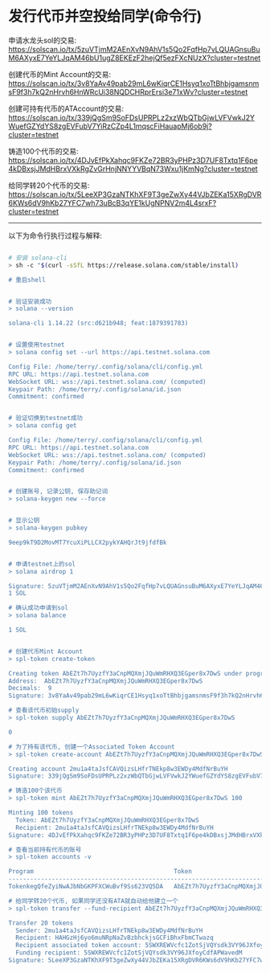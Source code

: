# 发行代币并空投给同学(命令行)

申请水龙头sol的交易:
<https://solscan.io/tx/5zuVTjmM2AEnXvN9AhV1s5Qo2FqfHp7vLQUAGnsuBuM6AXyxE7YeYLJqAM46bU1ugZ8EKEzF2hejQf5ezFXcNUzX?cluster=testnet>

创建代币的Mint Account的交易:
<https://solscan.io/tx/3v8YaAv49pab29mL6wKiqrCE1Hsyq1xoTtBhbjgamsnmsF9f3h7kQ2nHrvh6HnWRcUi38NQDCHRprErsi3e71xWv?cluster=testnet>

创建可持有代币的ATAccount的交易:
<https://solscan.io/tx/339jQgSm9SoFDsUPRPLz2xzWbQTbGjwLVFVwkJ2YWuefGZYdYS8zgEVFubV7YiRzCZp4L1mqscFiHauapMj6ob9j?cluster=testnet>

铸造100个代币的交易:
<https://solscan.io/tx/4DJvEfPkXahqc9FKZe72BR3yPHPz3D7UF8Txtq1F6pe4kDBxsjJMdHBrxVXkRgZvGrHnjNNYYVBqN73Wxu1jKmNg?cluster=testnet>

给同学转20个代币的交易:
<https://solscan.io/tx/5LeeXP3GzaNTKhXF9T3geZwXy44VJbZEKa15XRgDVR6KWs6dV9hKb27YFC7wh73uBcB3qYE1kUgNPNV2m4L4srxF?cluster=testnet>
    
---
以下为命令行执行过程与解释:    
```sh

# 安装 solana-cli
> sh -c "$(curl -sSfL https://release.solana.com/stable/install)

# 重启shell


# 验证安装成功
> solana --version

solana-cli 1.14.22 (src:d621b948; feat:1879391783)


# 设置使用testnet
> solana config set --url https://api.testnet.solana.com

Config File: /home/terry/.config/solana/cli/config.yml
RPC URL: https://api.testnet.solana.com 
WebSocket URL: wss://api.testnet.solana.com/ (computed)
Keypair Path: /home/terry/.config/solana/id.json 
Commitment: confirmed


# 验证切换到testnet成功
> solana config get

Config File: /home/terry/.config/solana/cli/config.yml
RPC URL: https://api.testnet.solana.com 
WebSocket URL: wss://api.testnet.solana.com/ (computed)
Keypair Path: /home/terry/.config/solana/id.json 
Commitment: confirmed


# 创建账号, 记录公钥, 保存助记词
> solana-keygen new --force


# 显示公钥
> solana-keygen pubkey

9eep9kT9D2MovMT7YcuXiPLLCX2pykYAHQrJt9jfdfBk


# 申请testnet上的sol
> solana airdrop 1

Signature: 5zuVTjmM2AEnXvN9AhV1s5Qo2FqfHp7vLQUAGnsuBuM6AXyxE7YeYLJqAM46bU1ugZ8EKEzF2hejQf5ezFXcNUzX
1 SOL

# 确认成功申请到sol
> solana balance

1 SOL


# 创建代币Mint Account
> spl-token create-token

Creating token AbEZt7h7UyzfY3aCnpMQXmjJQuWmRHXQ3EGper8x7DwS under program TokenkegQfeZyiNwAJbNbGKPFXCWuBvf9Ss623VQ5DA
Address:  AbEZt7h7UyzfY3aCnpMQXmjJQuWmRHXQ3EGper8x7DwS
Decimals:  9
Signature: 3v8YaAv49pab29mL6wKiqrCE1Hsyq1xoTtBhbjgamsnmsF9f3h7kQ2nHrvh6HnWRcUi38NQDCHRprErsi3e71xWv

# 查看该代币初始supply
> spl-token supply AbEZt7h7UyzfY3aCnpMQXmjJQuWmRHXQ3EGper8x7DwS

0

# 为了持有该代币, 创建一个Associated Token Account
> spl-token create-account AbEZt7h7UyzfY3aCnpMQXmjJQuWmRHXQ3EGper8x7DwS

Creating account 2mu1a4taJsfCAVQizsLHfrTNEkp8w3EWDy4MdfNrBuYH
Signature: 339jQgSm9SoFDsUPRPLz2xzWbQTbGjwLVFVwkJ2YWuefGZYdYS8zgEVFubV7YiRzCZp4L1mqscFiHauapMj6ob9j

# 铸造100个该代币
> spl-token mint AbEZt7h7UyzfY3aCnpMQXmjJQuWmRHXQ3EGper8x7DwS 100

Minting 100 tokens
  Token: AbEZt7h7UyzfY3aCnpMQXmjJQuWmRHXQ3EGper8x7DwS
  Recipient: 2mu1a4taJsfCAVQizsLHfrTNEkp8w3EWDy4MdfNrBuYH
Signature: 4DJvEfPkXahqc9FKZe72BR3yPHPz3D7UF8Txtq1F6pe4kDBxsjJMdHBrxVXkRgZvGrHnjNNYYVBqN73Wxu1jKmNg

# 查看当前持有代币的账号
> spl-token accounts -v

Program                                       Token                                         Account                                       Delegated  Close Authority  Balance
-----------------------------------------------------------------------------------------------------------------------------------------------------------------------------
TokenkegQfeZyiNwAJbNbGKPFXCWuBvf9Ss623VQ5DA   AbEZt7h7UyzfY3aCnpMQXmjJQuWmRHXQ3EGper8x7DwS  2mu1a4taJsfCAVQizsLHfrTNEkp8w3EWDy4MdfNrBuYH                              100

# 给同学转20个代币, 如果同学还没有ATA就自动给他建立一个
> spl-token transfer --fund-recipient AbEZt7h7UyzfY3aCnpMQXmjJQuWmRHXQ3EGper8x7DwS 20 HAHGzHj6yo6muNRpNaZvBzbhckjsGCFiBhxFbmCTwazq

Transfer 20 tokens
  Sender: 2mu1a4taJsfCAVQizsLHfrTNEkp8w3EWDy4MdfNrBuYH
  Recipient: HAHGzHj6yo6muNRpNaZvBzbhckjsGCFiBhxFbmCTwazq
  Recipient associated token account: 5SWXREWVcfc1ZotSjVQYsdk3VY96JXfoyCdfAPWavedM
  Funding recipient: 5SWXREWVcfc1ZotSjVQYsdk3VY96JXfoyCdfAPWavedM
Signature: 5LeeXP3GzaNTKhXF9T3geZwXy44VJbZEKa15XRgDVR6KWs6dV9hKb27YFC7wh73uBcB3qYE1kUgNPNV2m4L4srxF
```